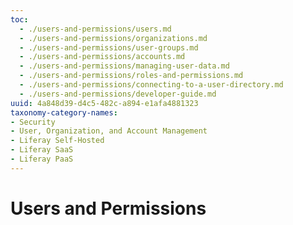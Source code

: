 ```yaml
---
toc:
  - ./users-and-permissions/users.md
  - ./users-and-permissions/organizations.md
  - ./users-and-permissions/user-groups.md
  - ./users-and-permissions/accounts.md
  - ./users-and-permissions/managing-user-data.md
  - ./users-and-permissions/roles-and-permissions.md
  - ./users-and-permissions/connecting-to-a-user-directory.md
  - ./users-and-permissions/developer-guide.md
uuid: 4a848d39-d4c5-482c-a894-e1afa4881323
taxonomy-category-names:
- Security
- User, Organization, and Account Management
- Liferay Self-Hosted
- Liferay SaaS
- Liferay PaaS
---
```


# Users and Permissions
<!--Introduction needed. Markdown removed, since children cards are automatically added.-->
